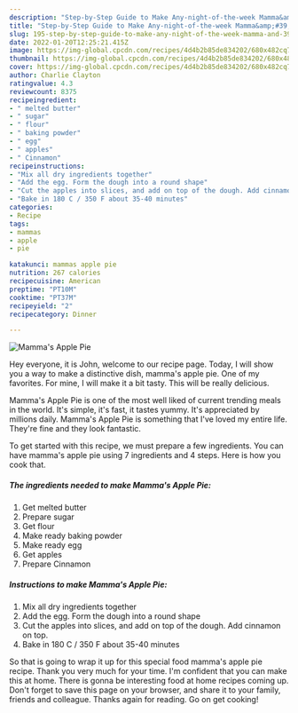 ```yaml
---
description: "Step-by-Step Guide to Make Any-night-of-the-week Mamma&amp;#39;s Apple Pie"
title: "Step-by-Step Guide to Make Any-night-of-the-week Mamma&amp;#39;s Apple Pie"
slug: 195-step-by-step-guide-to-make-any-night-of-the-week-mamma-and-39-s-apple-pie
date: 2022-01-20T12:25:21.415Z
image: https://img-global.cpcdn.com/recipes/4d4b2b85de834202/680x482cq70/mammas-apple-pie-recipe-main-photo.jpg
thumbnail: https://img-global.cpcdn.com/recipes/4d4b2b85de834202/680x482cq70/mammas-apple-pie-recipe-main-photo.jpg
cover: https://img-global.cpcdn.com/recipes/4d4b2b85de834202/680x482cq70/mammas-apple-pie-recipe-main-photo.jpg
author: Charlie Clayton
ratingvalue: 4.3
reviewcount: 8375
recipeingredient:
- " melted butter"
- " sugar"
- " flour"
- " baking powder"
- " egg"
- " apples"
- " Cinnamon"
recipeinstructions:
- "Mix all dry ingredients together"
- "Add the egg. Form the dough into a round shape"
- "Cut the apples into slices, and add on top of the dough. Add cinnamon on top."
- "Bake in 180 C / 350 F about 35-40 minutes"
categories:
- Recipe
tags:
- mammas
- apple
- pie

katakunci: mammas apple pie 
nutrition: 267 calories
recipecuisine: American
preptime: "PT10M"
cooktime: "PT37M"
recipeyield: "2"
recipecategory: Dinner

---
```



![Mamma&#39;s Apple Pie](https://img-global.cpcdn.com/recipes/4d4b2b85de834202/680x482cq70/mammas-apple-pie-recipe-main-photo.jpg)

Hey everyone, it is John, welcome to our recipe page. Today, I will show you a way to make a distinctive dish, mamma&#39;s apple pie. One of my favorites. For mine, I will make it a bit tasty. This will be really delicious.



Mamma&#39;s Apple Pie is one of the most well liked of current trending meals in the world. It's simple, it's fast, it tastes yummy. It's appreciated by millions daily. Mamma&#39;s Apple Pie is something that I've loved my entire life. They're fine and they look fantastic.


To get started with this recipe, we must prepare a few ingredients. You can have mamma&#39;s apple pie using 7 ingredients and 4 steps. Here is how you cook that.

<!--inarticleads1-->

##### The ingredients needed to make Mamma&#39;s Apple Pie:

1. Get  melted butter
1. Prepare  sugar
1. Get  flour
1. Make ready  baking powder
1. Make ready  egg
1. Get  apples
1. Prepare  Cinnamon




<!--inarticleads2-->

##### Instructions to make Mamma&#39;s Apple Pie:

1. Mix all dry ingredients together
1. Add the egg. Form the dough into a round shape
1. Cut the apples into slices, and add on top of the dough. Add cinnamon on top.
1. Bake in 180 C / 350 F about 35-40 minutes




So that is going to wrap it up for this special food mamma&#39;s apple pie recipe. Thank you very much for your time. I'm confident that you can make this at home. There is gonna be interesting food at home recipes coming up. Don't forget to save this page on your browser, and share it to your family, friends and colleague. Thanks again for reading. Go on get cooking!
